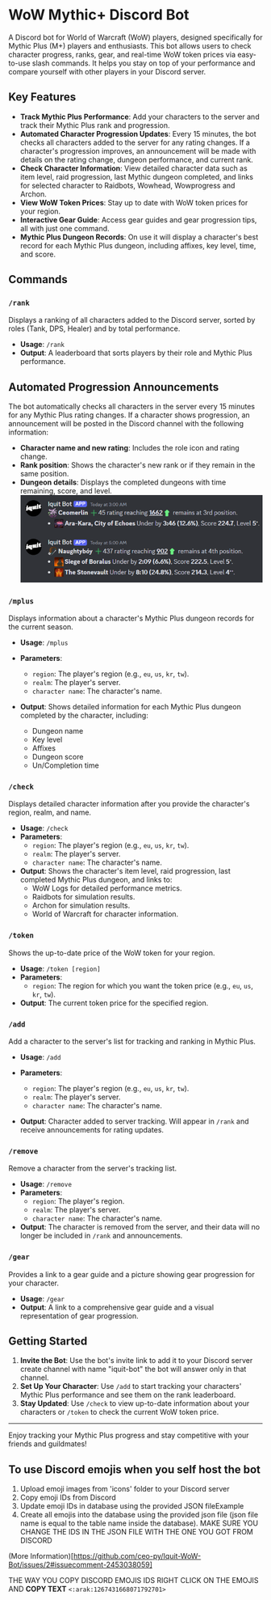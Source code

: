 # WoW Mythic+ Discord Bot

A Discord bot for World of Warcraft (WoW) players, designed specifically for Mythic Plus (M+) players and enthusiasts. This bot allows users to check character progress, ranks, gear, and real-time WoW token prices via easy-to-use slash commands. It helps you stay on top of your performance and compare yourself with other players in your Discord server.

## Key Features

- **Track Mythic Plus Performance**: Add your characters to the server and track their Mythic Plus rank and progression.
- **Automated Character Progression Updates**: Every 15 minutes, the bot checks all characters added to the server for any rating changes. If a character's progression improves, an announcement will be made with details on the rating change, dungeon performance, and current rank.
- **Check Character Information**: View detailed character data such as item level, raid progression, last Mythic dungeon completed, and links for selected character to Raidbots, Wowhead, Wowprogress and Archon.
- **View WoW Token Prices**: Stay up to date with WoW token prices for your region.
- **Interactive Gear Guide**: Access gear guides and gear progression tips, all with just one command.
- **Mythic Plus Dungeon Records**: On use it will display a character's best record for each Mythic Plus dungeon, including affixes, key level, time, and score.

## Commands

### `/rank`
Displays a ranking of all characters added to the Discord server, sorted by roles (Tank, DPS, Healer) and by total performance.

- **Usage**: `/rank`
- **Output**: A leaderboard that sorts players by their role and Mythic Plus performance.

## Automated Progression Announcements

The bot automatically checks all characters in the server every 15 minutes for any Mythic Plus rating changes. If a character shows progression, an announcement will be posted in the Discord channel with the following information:

- **Character name and new rating**: Includes the role icon and rating change.
- **Rank position**: Shows the character's new rank or if they remain in the same position.
- **Dungeon details**: Displays the completed dungeons with time remaining, score, and level.
![alt text](https://github.com/ceo-py/Iquit-WoW-Bot/blob/main/pictures/announcement_example.png)

### `/mplus`
Displays information about a character's Mythic Plus dungeon records for the current season.

- **Usage**: `/mplus`
- **Parameters**:
  - `region`: The player's region (e.g., `eu`, `us`, `kr`, `tw`).
  - `realm`: The player's server.
  - `character name`: The character's name.

- **Output**: Shows detailed information for each Mythic Plus dungeon completed by the character, including:
  - Dungeon name
  - Key level
  - Affixes
  - Dungeon score
  - Un/Completion time

### `/check`
Displays detailed character information after you provide the character's region, realm, and name.

- **Usage**: `/check`
- **Parameters**: 
  - `region`: The player's region (e.g., `eu`, `us`, `kr`, `tw`).
  - `realm`: The player's server.
  - `character name`: The character's name.
- **Output**: Shows the character's item level, raid progression, last completed Mythic Plus dungeon, and links to:
  - WoW Logs for detailed performance metrics.
  - Raidbots for simulation results.
  - Archon for simulation results.
  - World of Warcraft for character information.

### `/token`
Shows the up-to-date price of the WoW token for your region.

- **Usage**: `/token [region]`
- **Parameters**: 
  - `region`: The region for which you want the token price (e.g., `eu`, `us`, `kr`, `tw`).
- **Output**: The current token price for the specified region.

### `/add`
Add a character to the server's list for tracking and ranking in Mythic Plus.

- **Usage**: `/add`
- **Parameters**:
  - `region`: The player's region (e.g., `eu`, `us`, `kr`, `tw`).
  - `realm`: The player's server.
  - `character name`: The character's name.

- **Output**: Character added to server tracking. Will appear in `/rank` and receive announcements for rating updates.

### `/remove`
Remove a character from the server's tracking list.

- **Usage**: `/remove`
- **Parameters**:
  - `region`: The player's region.
  - `realm`: The player's server.
  - `character name`: The character's name.
- **Output**: The character is removed from the server, and their data will no longer be included in `/rank` and announcements.

### `/gear`
Provides a link to a gear guide and a picture showing gear progression for your character.

- **Usage**: `/gear`
- **Output**: A link to a comprehensive gear guide and a visual representation of gear progression.

## Getting Started

1. **Invite the Bot**: Use the bot's invite link to add it to your Discord server create channel with name "iquit-bot" the bot will answer only in that channel.
2. **Set Up Your Character**: Use `/add` to start tracking your characters' Mythic Plus performance and see them on the rank leaderboard.
3. **Stay Updated**: Use `/check` to view up-to-date information about your characters or `/token` to check the current WoW token price.


---

Enjoy tracking your Mythic Plus progress and stay competitive with your friends and guildmates!

## To use Discord emojis when you self host the bot

1. Upload emoji images from 'icons' folder to your Discord server
2. Copy emoji IDs from Discord
3. Update emoji IDs in database using the provided JSON fileExample
4. Create all emojis into the database using the provided json file (json file name is equal to the table name inside the database). MAKE SURE YOU CHANGE THE IDS IN THE JSON FILE WITH THE ONE YOU GOT FROM DISCORD

(More Information)[https://github.com/ceo-py/Iquit-WoW-Bot/issues/2#issuecomment-2453038059]

THE WAY YOU COPY DISCORD EMOJIS IDS RIGHT CLICK ON THE EMOJIS AND **COPY TEXT**
`<:arak:1267431668071792701>`


